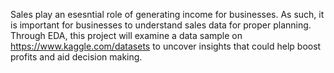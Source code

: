 Sales play an esesntial role of generating income for businesses. As such, it is important for businesses to understand sales data for proper planning. 
Through EDA, this project will examine a data sample on https://www.kaggle.com/datasets to uncover insights that could help boost profits and aid decision making.
